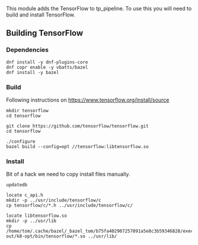 
This module adds the TensorFlow to tp_pipeline. To use this you will need to build and install TensorFlow.

## Building TensorFlow

### Dependencies
```
dnf install -y dnf-plugins-core
dnf copr enable -y vbatts/bazel
dnf install -y bazel

```

### Build
Following instructions on https://www.tensorflow.org/install/source

```
mkdir tensorflow
cd tensorflow

git clone https://github.com/tensorflow/tensorflow.git
cd tensorflow

./configure
bazel build --config=opt //tensorflow:libtensorflow.so

```

### Install
Bit of a hack we need to copy install files manually.
```
updatedb

```


```
locate c_api.h
mkdir -p ../usr/include/tensorflow/c
cp tensorflow/c/*.h ../usr/include/tensorflow/c/

locate libtensorflow.so
mkdir -p ../usr/lib
cp /home/tom/.cache/bazel/_bazel_tom/b75fa402907257891a5e8c3b59346828/execroot/org_tensorflow/bazel-out/k8-opt/bin/tensorflow/*.so ../usr/lib/

```
